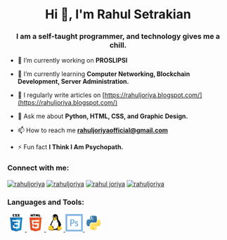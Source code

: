 <h1 align="center">Hi 👋, I'm Rahul Setrakian</h1>
<h3 align="center">I am a self-taught programmer, and technology gives me a chill.</h3>

- 🔭 I’m currently working on **PROSLIPSI**

- 🌱 I’m currently learning **Computer Networking, Blockchain Development, Server Administration.**

- 📝 I regularly write articles on [https://rahuljoriya.blogspot.com/](https://rahuljoriya.blogspot.com/)

- 💬 Ask me about **Python, HTML, CSS, and Graphic Design.**

- 📫 How to reach me **rahuljoriyaofficial@gmail.com**

- ⚡ Fun fact **I Think I Am Psychopath.**

<h3 align="left">Connect with me:</h3>
<p align="left">
<a href="https://dev.to/rahuljoriya" target="blank"><img align="center" src="https://cdn.jsdelivr.net/npm/simple-icons@3.0.1/icons/dev-dot-to.svg" alt="rahuljoriya" height="30" width="40" /></a>
<a href="https://linkedin.com/in/rahuljoriya" target="blank"><img align="center" src="https://raw.githubusercontent.com/rahuldkjain/github-profile-readme-generator/master/src/images/icons/Social/linked-in-alt.svg" alt="rahuljoriya" height="30" width="40" /></a>
<a href="https://stackoverflow.com/users/rahul joriya" target="blank"><img align="center" src="https://raw.githubusercontent.com/rahuldkjain/github-profile-readme-generator/master/src/images/icons/Social/stack-overflow.svg" alt="rahul joriya" height="30" width="40" /></a>
<a href="https://codesandbox.com/rahuljoriya" target="blank"><img align="center" src="https://cdn.jsdelivr.net/npm/simple-icons@3.0.1/icons/codesandbox.svg" alt="rahuljoriya" height="30" width="40" /></a>
</p>

<h3 align="left">Languages and Tools:</h3>
<p align="left"> <a href="https://www.w3schools.com/css/" target="_blank"> <img src="https://raw.githubusercontent.com/devicons/devicon/master/icons/css3/css3-original-wordmark.svg" alt="css3" width="40" height="40"/> </a> <a href="https://www.w3.org/html/" target="_blank"> <img src="https://raw.githubusercontent.com/devicons/devicon/master/icons/html5/html5-original-wordmark.svg" alt="html5" width="40" height="40"/> </a> <a href="https://www.linux.org/" target="_blank"> <img src="https://raw.githubusercontent.com/devicons/devicon/master/icons/linux/linux-original.svg" alt="linux" width="40" height="40"/> </a> <a href="https://www.photoshop.com/en" target="_blank"> <img src="https://raw.githubusercontent.com/devicons/devicon/master/icons/photoshop/photoshop-line.svg" alt="photoshop" width="40" height="40"/> </a> <a href="https://www.python.org" target="_blank"> <img src="https://raw.githubusercontent.com/devicons/devicon/master/icons/python/python-original.svg" alt="python" width="40" height="40"/> </a> </p>
